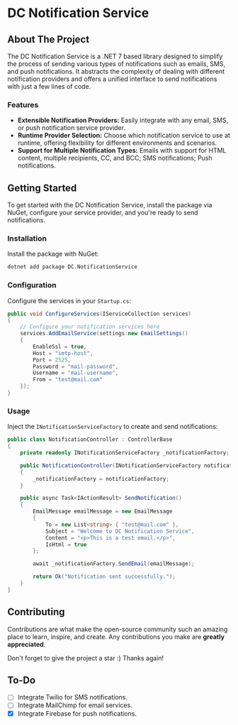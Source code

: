 
# DC Notification Service

## About The Project

The DC Notification Service is a .NET 7 based library designed to simplify the process of sending various types of notifications such as emails, SMS, and push notifications. It abstracts the complexity of dealing with different notification providers and offers a unified interface to send notifications with just a few lines of code.

### Features

- **Extensible Notification Providers:** Easily integrate with any email, SMS, or push notification service provider.
- **Runtime Provider Selection:** Choose which notification service to use at runtime, offering flexibility for different environments and scenarios.
- **Support for Multiple Notification Types:** Emails with support for HTML content, multiple recipients, CC, and BCC; SMS notifications; Push notifications.

## Getting Started

To get started with the DC Notification Service, install the package via NuGet, configure your service provider, and you're ready to send notifications.

### Installation

Install the package with NuGet:

```bash
dotnet add package DC.NotificationService
```

### Configuration

Configure the services in your `Startup.cs`:

```csharp
public void ConfigureServices(IServiceCollection services)
{
    // Configure your notification services here
    services.AddEmailService(settings:new EmailSettings()
    {
        EnableSsl = true,
        Host = "smtp-host",
        Port = 2525,
        Password = "mail-password",
        Username = "mail-username",
        From = "test@mail.com"
    });
}
```

### Usage

Inject the `INotificationServiceFactory` to create and send notifications:

```csharp
public class NotificationController : ControllerBase
{
    private readonly INotificationServiceFactory _notificationFactory;

    public NotificationController(INotificationServiceFactory notificationFactory)
    {
        _notificationFactory = notificationFactory;
    }

    public async Task<IActionResult> SendNotification()
    {
        EmailMessage emailMessage = new EmailMessage
        {
            To = new List<string> { "test@mail.com" },
            Subject = "Welcome to DC Notification Service",
            Content = "<p>This is a test email.</p>",
            IsHtml = true
        };

        await _notificationFactory.SendEmail(emailMessage);

        return Ok("Notification sent successfully.");
    }
}
```

## Contributing

Contributions are what make the open-source community such an amazing place to learn, inspire, and create. Any contributions you make are **greatly appreciated**.

Don't forget to give the project a star :)  Thanks again!

## To-Do

- [ ] Integrate Twilio for SMS notifications.
- [ ] Integrate MailChimp for email services.
- [x] Integrate Firebase for push notifications.
